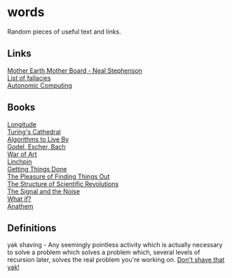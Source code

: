# words
Random pieces of useful text and links.

## Links
[Mother Earth Mother Board - Neal Stephenson](https://www.wired.com/1996/12/ffglass/)  
[List of fallacies](https://en.wikipedia.org/wiki/List_of_fallacies)  
[Autonomic Computing](https://en.wikipedia.org/wiki/Autonomic_computing)  

## Books
[Longitude](https://en.wikipedia.org/wiki/Longitude_(book))  
[Turing's Cathedral](https://www.amazon.com/Turings-Cathedral-Origins-Digital-Universe/dp/1400075998/)  
[Algorithms to Live By](https://www.amazon.com/Algorithms-Live-Computer-Science-Decisions/dp/1627790365/)  
[Godel, Escher, Bach](https://www.amazon.com/Gödel-Escher-Bach-Eternal-Golden/dp/0465026567/)   
[War of Art](https://www.amazon.com/War-Art-Through-Creative-Battles/dp/1936891026/)  
[Linchpin](https://www.amazon.com/Linchpin-Are-Indispensable-Seth-Godin/dp/1591844096)  
[Getting Things Done](https://www.amazon.com/Getting-Things-Done-Stress-Free-Productivity/dp/0143126563/)  
[The Pleasure of Finding Things Out](https://www.amazon.com/Pleasure-Finding-Things-Out-Richard/dp/0465023959/)  
[The Structure of Scientific Revolutions](https://www.amazon.com/Structure-Scientific-Revolutions-50th-Anniversary/dp/0226458121/)  
[The Signal and the Noise](https://www.amazon.com/Signal-Noise-Many-Predictions-Fail-but/dp/0143125087/)   
[What if?](https://www.amazon.com/What-If-Scientific-Hypothetical-Questions/dp/0544272994/)  
[Anathem](https://www.amazon.com/Anathem-Neal-Stephenson/dp/006147410X/)  


## Definitions

yak shaving - Any seemingly pointless activity which is actually necessary to solve a problem which solves a problem which, several levels of recursion later, solves the real problem you're working on. [Don't shave that yak!](http://sethgodin.typepad.com/seths_blog/2005/03/dont_shave_that.html)  

